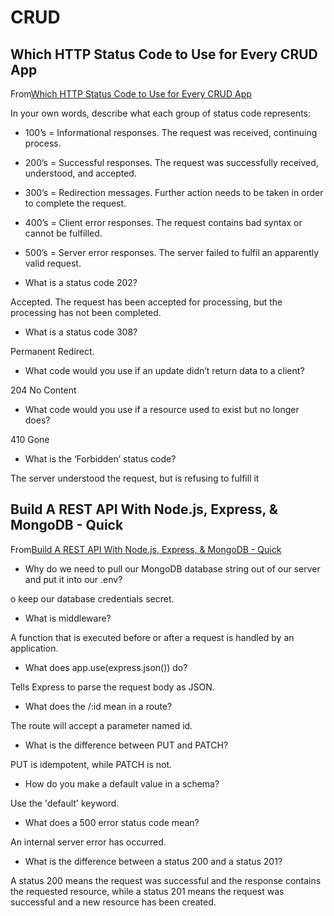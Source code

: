 # CRUD

## Which HTTP Status Code to Use for Every CRUD App

From[Which HTTP Status Code to Use for Every CRUD App](https://www.moesif.com/blog/technical/api-design/Which-HTTP-Status-Code-To-Use-For-Every-CRUD-App/)

In your own words, describe what each group of status code represents:

- 100’s = 
Informational responses. The request was received, continuing process.

- 200’s = 
Successful responses. The request was successfully received, understood, and accepted.

- 300’s = 
Redirection messages. Further action needs to be taken in order to complete the request.

- 400’s = 
Client error responses. The request contains bad syntax or cannot be fulfilled.

- 500’s = 
Server error responses. The server failed to fulfil an apparently valid request.

- What is a status code 202?

Accepted. The request has been accepted for processing, but the processing has not been completed.

- What is a status code 308?

Permanent Redirect. 

- What code would you use if an update didn’t return data to a client?

204 No Content

- What code would you use if a resource used to exist but no longer does?

410 Gone

- What is the ‘Forbidden’ status code?

The server understood the request, but is refusing to fulfill it

## Build A REST API With Node.js, Express, & MongoDB - Quick

From[Build A REST API With Node.js, Express, & MongoDB - Quick](https://www.youtube.com/channel/UCFbNIlppjAuEX4znoulh0Cw)

- Why do we need to pull our MongoDB database string out of our server and put it into our .env?

o keep our database credentials secret.

- What is middleware?

A function that is executed before or after a request is handled by an application.

- What does app.use(express.json()) do?

Tells Express to parse the request body as JSON.

- What does the /:id mean in a route?

The route will accept a parameter named id.

- What is the difference between PUT and PATCH?

PUT is idempotent, while PATCH is not.

- How do you make a default value in a schema?

Use the 'default' keyword.

- What does a 500 error status code mean?

An internal server error has occurred.

- What is the difference between a status 200 and a status 201?

A status 200 means the request was successful and the response contains the requested resource, while a status 201 means the request was successful and a new resource has been created.
